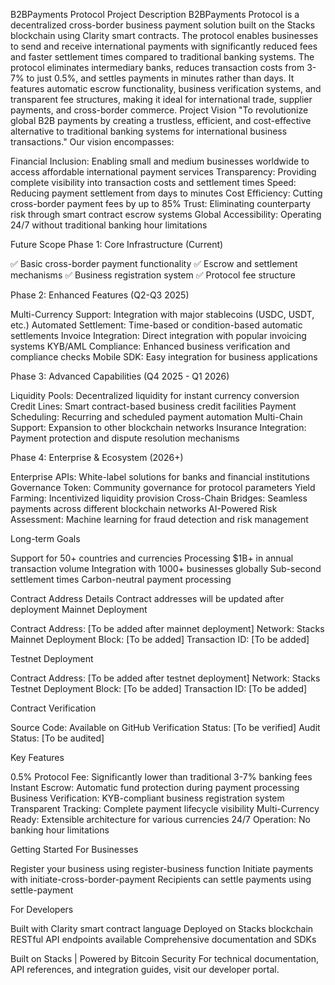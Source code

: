 B2BPayments Protocol
Project Description
B2BPayments Protocol is a decentralized cross-border business payment solution built on the Stacks blockchain using Clarity smart contracts. The protocol enables businesses to send and receive international payments with significantly reduced fees and faster settlement times compared to traditional banking systems.
The protocol eliminates intermediary banks, reduces transaction costs from 3-7% to just 0.5%, and settles payments in minutes rather than days. It features automatic escrow functionality, business verification systems, and transparent fee structures, making it ideal for international trade, supplier payments, and cross-border commerce.
Project Vision
"To revolutionize global B2B payments by creating a trustless, efficient, and cost-effective alternative to traditional banking systems for international business transactions."
Our vision encompasses:

Financial Inclusion: Enabling small and medium businesses worldwide to access affordable international payment services
Transparency: Providing complete visibility into transaction costs and settlement times
Speed: Reducing payment settlement from days to minutes
Cost Efficiency: Cutting cross-border payment fees by up to 85%
Trust: Eliminating counterparty risk through smart contract escrow systems
Global Accessibility: Operating 24/7 without traditional banking hour limitations

Future Scope
Phase 1: Core Infrastructure (Current)

✅ Basic cross-border payment functionality
✅ Escrow and settlement mechanisms
✅ Business registration system
✅ Protocol fee structure

Phase 2: Enhanced Features (Q2-Q3 2025)

Multi-Currency Support: Integration with major stablecoins (USDC, USDT, etc.)
Automated Settlement: Time-based or condition-based automatic settlements
Invoice Integration: Direct integration with popular invoicing systems
KYB/AML Compliance: Enhanced business verification and compliance checks
Mobile SDK: Easy integration for business applications

Phase 3: Advanced Capabilities (Q4 2025 - Q1 2026)

Liquidity Pools: Decentralized liquidity for instant currency conversion
Credit Lines: Smart contract-based business credit facilities
Payment Scheduling: Recurring and scheduled payment automation
Multi-Chain Support: Expansion to other blockchain networks
Insurance Integration: Payment protection and dispute resolution mechanisms

Phase 4: Enterprise & Ecosystem (2026+)

Enterprise APIs: White-label solutions for banks and financial institutions
Governance Token: Community governance for protocol parameters
Yield Farming: Incentivized liquidity provision
Cross-Chain Bridges: Seamless payments across different blockchain networks
AI-Powered Risk Assessment: Machine learning for fraud detection and risk management

Long-term Goals

Support for 50+ countries and currencies
Processing $1B+ in annual transaction volume
Integration with 1000+ businesses globally
Sub-second settlement times
Carbon-neutral payment processing

Contract Address Details
Contract addresses will be updated after deployment
Mainnet Deployment

Contract Address: [To be added after mainnet deployment]
Network: Stacks Mainnet
Deployment Block: [To be added]
Transaction ID: [To be added]

Testnet Deployment

Contract Address: [To be added after testnet deployment]
Network: Stacks Testnet
Deployment Block: [To be added]
Transaction ID: [To be added]

Contract Verification

Source Code: Available on GitHub
Verification Status: [To be verified]
Audit Status: [To be audited]


Key Features

0.5% Protocol Fee: Significantly lower than traditional 3-7% banking fees
Instant Escrow: Automatic fund protection during payment processing
Business Verification: KYB-compliant business registration system
Transparent Tracking: Complete payment lifecycle visibility
Multi-Currency Ready: Extensible architecture for various currencies
24/7 Operation: No banking hour limitations

Getting Started
For Businesses

Register your business using register-business function
Initiate payments with initiate-cross-border-payment
Recipients can settle payments using settle-payment

For Developers

Built with Clarity smart contract language
Deployed on Stacks blockchain
RESTful API endpoints available
Comprehensive documentation and SDKs


Built on Stacks | Powered by Bitcoin Security
For technical documentation, API references, and integration guides, visit our developer portal.
